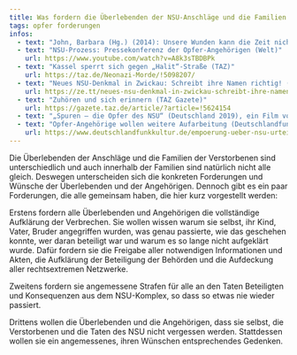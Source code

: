```yaml
---
title: Was fordern die Überlebenden der NSU-Anschläge und die Familien der Verstorbenen?
tags: opfer forderungen
infos:
  - text: "John, Barbara (Hg.) (2014): Unsere Wunden kann die Zeit nicht heilen. Was der NSU-Terror für die Opfer und Angehörigen bedeutet. Freiburg im Breisgau: Verlag Herder."
  - text: "NSU-Prozess: Pressekonferenz der Opfer-Angehörigen (Welt)" 
    url: https://www.youtube.com/watch?v=A8k3sTBDBPk
  - text: "Kassel sperrt sich gegen „Halit“-Straße (TAZ)" 
    url: https://taz.de/Neonazi-Morde/!5098207/
  - text: "Neues NSU-Denkmal in Zwickau: Schreibt ihre Namen richtig! (ze.tt)" 
    url: https://ze.tt/neues-nsu-denkmal-in-zwickau-schreibt-ihre-namen-richtig/
  - text: "Zuhören und sich erinnern (TAZ Gazete)" 
    url: https://gazete.taz.de/article/?article=!5624154
  - text: "„Spuren – die Opfer des NSU“ (Deutschland 2019), ein Film von Aysun Bademsoy, Baron, 81 Minuten"
  - text: "Opfer-Angehörige wollen weitere Aufarbeitung (Deutschlandfunk)" 
    url: https://www.deutschlandfunkkultur.de/empoerung-ueber-nsu-urteil-opfer-angehoerige-wollen-weitere.2165.de.html?dram:article_id=422696
---
```


Die Überlebenden der Anschläge und die Familien der Verstorbenen sind unterschiedlich und auch innerhalb der Familien sind natürlich nicht alle gleich. Deswegen unterscheiden sich die konkreten Forderungen und Wünsche der Überlebenden und der Angehörigen. Dennoch gibt es ein paar Forderungen, die alle gemeinsam haben, die hier kurz vorgestellt werden:

Erstens fordern alle Überlebenden und Angehörigen die vollständige Aufklärung der Verbrechen. Sie wollen wissen warum sie selbst, ihr Kind, Vater, Bruder angegriffen wurden, was genau passierte, wie das geschehen konnte, wer daran beteiligt war und warum es so lange nicht aufgeklärt wurde. Dafür fordern sie die Freigabe aller notwendigen Informationen und Akten, die Aufklärung der Beteiligung der Behörden und die Aufdeckung aller rechtsextremen Netzwerke.

Zweitens fordern sie angemessene Strafen für alle an den Taten Beteiligten und Konsequenzen aus dem NSU-Komplex, so dass so etwas nie wieder passiert.

Drittens wollen die Überlebenden und die Angehörigen, dass sie selbst, die Verstorbenen und die Taten des NSU nicht vergessen werden. Stattdessen wollen sie ein angemessenes, ihren Wünschen entsprechendes Gedenken.
